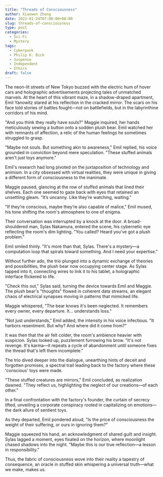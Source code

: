 ```yaml
---
title: "Threads of Consciousness"
author: Xiaowen Zhang
date: 2022-01-24T07:00:00+08:00
slug: threads-of-consciousness
type: post
categories: 
  - Sci-Fi
  - Mystery
tags:
  - Cyberpunk
  - Philip K. Dick
  - Suspense
  - Independent
  - Ethics
draft: false
---
```


The neon-lit streets of New Tokyo buzzed with the electric hum of hover cars and holographic advertisements projecting tales of unmatched marvels. At the heart of this vibrant maze, in a shadow-draped apartment, Emil Yanowitz stared at his reflection in the cracked mirror. The scars on his face told stories of battles fought—not on battlefields, but in the labyrinthine corridors of his mind.

"And you think they really have souls?" Maggie inquired, her hands meticulously sewing a button onto a sodden plush bear. Emil watched her with remnants of affection, a relic of the human feelings he sometimes struggled to grasp.

"Maybe not souls. But something akin to awareness," Emil replied, his voice grounded in conviction beyond mere speculation. "These stuffed animals aren't just toys anymore."

Emil's research had long pivoted on the juxtaposition of technology and animism. In a city obsessed with virtual realities, they were unique in giving a different form of consciousness to the inanimate.

Maggie paused, glancing at the row of stuffed animals that lined their shelves. Each one seemed to gaze back with eyes that retained an unsettling gleam. "It’s uncanny. Like they’re watching, waiting."

"If they’re conscious, maybe they’re also capable of malice," Emil mused, his tone shifting the room's atmosphere to one of enigma.

Their conversation was interrupted by a knock at the door. A broad-shouldered man, Sylas Nakamura, entered the scene, his cybernetic eye reflecting the room's dim lighting. "You called? Heard you’ve got a plush problem."

Emil smiled thinly. "It's more than that, Sylas. There's a mystery—a computation loop that spirals toward something. And I need your expertise."

Without further ado, the trio plunged into a dynamic exchange of theories and possibilities, the plush bear now occupying center stage. As Sylas tapped into it, connecting wires to link it to his tablet, a holographic interface flickered to life.

"Check this out," Sylas said, turning the device towards Emil and Maggie. The plush bear's "thoughts" flowed in coherent data streams, an elegant chaos of electrical synapses moving in patterns that mimicked life.

Maggie whispered, "The bear knows it's been neglected. It remembers every owner, every departure. It... understands loss."

"Not just understands," Emil added, the intensity in his voice infectious. "It harbors resentment. But why? And where did it come from?"

It was then that the air felt colder, the room's ambience heavier with suspicion. Sylas looked up, puzzlement furrowing his brow. "It's not revenge. It's karma—it repeats a cycle of abandonment until someone fixes the thread that's left them incomplete."

The trio dived deeper into the dialogue, unearthing hints of deceit and forgotten promises, a spectral trail leading back to the factory where these 'conscious' toys were made. 

"These stuffed creatures are mirrors," Emil concluded, as realization dawned. "They reflect us, highlighting the neglect of our creations—of each other."

In a final confrontation with the factory's founder, the curtain of secrecy lifted, unveiling a corporate conspiracy rooted in capitalizing on emotions—the dark allure of sentient toys.

As they departed, Emil pondered aloud, "Is the price of consciousness the weight of their suffering, or ours in ignoring them?"

Maggie squeezed his hand, an acknowledgment of shared guilt and insight. Sylas lagged a moment, eyes fixated on the horizon, where moonlight chased shadows into the night. "Maybe this is our true reflection—a lesson in responsibility."

Thus, the fabric of consciousness wove into their reality a tapestry of consequence, an oracle in stuffed skin whispering a universal truth—what we make, makes us.